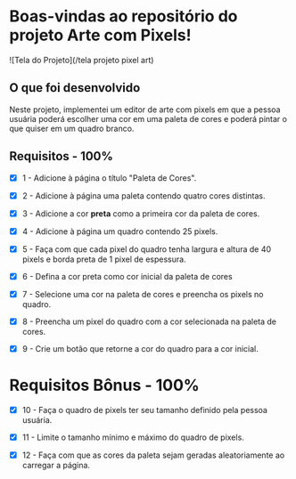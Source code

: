 # Boas-vindas ao repositório do projeto Arte com Pixels!

![Tela do Projeto](/tela projeto pixel art)

## O que foi desenvolvido 

Neste projeto, implementei um editor de arte com pixels em que a pessoa usuária poderá escolher uma cor em uma paleta de cores e poderá pintar o que quiser em um quadro branco.

## Requisitos - 100%


- [x] 1 - Adicione à página o título "Paleta de Cores".

- [x] 2 - Adicione à página uma paleta contendo quatro cores distintas.

- [x] 3 - Adicione a cor **preta** como a primeira cor da paleta de cores.

- [x] 4 - Adicione à página um quadro contendo 25 pixels.

- [x] 5 - Faça com que cada pixel do quadro tenha largura e altura de 40 pixels e borda preta de 1 pixel de espessura.

- [x] 6 - Defina a cor preta como cor inicial da paleta de cores

- [x] 7 - Selecione uma cor na paleta de cores e preencha os pixels no quadro.

- [x] 8 - Preencha um pixel do quadro com a cor selecionada na paleta de cores.

- [x] 9 - Crie um botão que retorne a cor do quadro para a cor inicial.


# Requisitos Bônus - 100%


- [x] 10 - Faça o quadro de pixels ter seu tamanho definido pela pessoa usuária.

- [x] 11 - Limite o tamanho mínimo e máximo do quadro de pixels.

- [x] 12 - Faça com que as cores da paleta sejam geradas aleatoriamente ao carregar a página.


